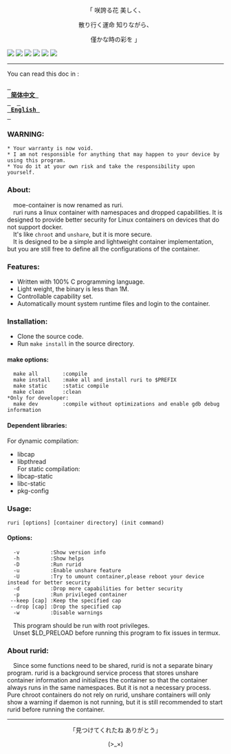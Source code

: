 <p align="center">「 咲誇る花 美しく、</p>    
<p align="center">散り行く運命 知りながら、</p>    
<p align="center">僅かな時の彩を 」</p>          

![](https://img.shields.io/github/stars/Moe-hacker/ruri?style=for-the-badge&color=fee4d0&logo=instatus&logoColor=fee4d0)
![](https://img.shields.io/github/forks/Moe-hacker/ruri?style=for-the-badge&color=fee4d0&logo=git&logoColor=fee4d0)
![](https://img.shields.io/github/license/Moe-hacker/ruri?style=for-the-badge&color=fee4d0&logo=apache&logoColor=fee4d0)
![](https://img.shields.io/github/repo-size/Moe-hacker/ruri?style=for-the-badge&color=fee4d0&logo=files&logoColor=fee4d0)
![](https://img.shields.io/github/last-commit/Moe-hacker/ruri?style=for-the-badge&color=fee4d0&logo=codeigniter&logoColor=fee4d0)
![](https://img.shields.io/badge/language-c-green?style=for-the-badge&color=fee4d0&logo=sharp&logoColor=fee4d0)

-----------------     
You can read this doc in :

**[<kbd> <br> 简体中文 <br> </kbd>](https://github.com/Moe-hacker/ruri/blob/main/README-zh.md)**&emsp;**[<kbd> <br> English <br> </kbd>](https://github.com/Moe-hacker/ruri/blob/main/README.md)**

### WARNING:      
```
* Your warranty is now void.
* I am not responsible for anything that may happen to your device by using this program.
* You do it at your own risk and take the responsibility upon yourself.
```
### About:      
&emsp;moe-container is now renamed as ruri.    
&emsp;ruri runs a linux container with namespaces and dropped capabilities. It is designed to provide better security for Linux containers on devices that do not support docker.       
&emsp;It's like `chroot` and `unshare`, but it is more secure.       
&emsp;It is designed to be a simple and lightweight container implementation, but you are still free to define all the configurations of the container.      
### Features:
- Written with 100% C programming language.          
- Light weight, the binary is less than 1M.             
- Controllable capability set.           
- Automatically mount system runtime files and login to the container.        
### Installation:
- Clone the source code.          
- Run `make install` in the source directory.      
#### make options:
```text
  make all        :compile
  make install    :make all and install ruri to $PREFIX
  make static     :static compile
  make clean      :clean
*Only for developer:
  make dev        :compile without optimizations and enable gdb debug information     
```
#### Dependent libraries:
For dynamic compilation:         
- libcap       
- libpthread      
For static compilation:         
- libcap-static
- libc-static         
- pkg-config
### Usage:    
```text
ruri [options] [container directory] (init command)
```
#### Options:
```text
  -v          :Show version info
  -h          :Show helps
  -D          :Run rurid
  -u          :Enable unshare feature
  -U          :Try to umount container,please reboot your device instead for better security
  -d          :Drop more capabilities for better security
  -p          :Run privileged container
 --keep [cap] :Keep the specified cap
 --drop [cap] :Drop the specified cap
  -w          :Disable warnings
```
&emsp;This program should be run with root privileges.        
&emsp;Unset $LD_PRELOAD before running this program to fix issues in termux.         
### About rurid:         
&emsp;Since some functions need to be shared, rurid is not a separate binary program. rurid is a background service process that stores unshare container information and initializes the container so that the container always runs in the same namespaces. But it is not a necessary process. Pure chroot containers do not rely on rurid, unshare containers will only show a warning if daemon is not running, but it is still recommended to start rurid before running the container.        

--------
<p align="center">「見つけてくれたね ありがとう」</p>
<p align="center">(>_×)</p>
